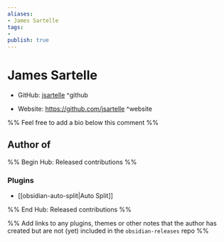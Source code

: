 ```yaml
---
aliases:
- James Sartelle
tags:
- 
publish: true
---
```


# James Sartelle

- GitHub: [jsartelle](https://github.com/jsartelle/) ^github
<!-- - Discord: `@` ^discord-->
- Website: <https://github.com/jsartelle> ^website
<!-- - [[Publish sites|Publish site]]: ^publish-->

%% Feel free to add a bio below this comment %%


## Author of

%% Begin Hub: Released contributions %%
### Plugins
- [[obsidian-auto-split|Auto Split]]

%% End Hub: Released contributions %%

%% Add links to any plugins, themes or other notes that the author has created but are not (yet) included in the `obsidian-releases` repo %%

<!--
### Unlisted plugins

- 
-->

<!--
### Others

- 
-->

<!--
## Sponsor this author

- [[GitHub sponsors]]: [Sponsor @jsartelle on GitHub Sponsors](https://github.com/sponsors/jsartelle) ^github-sponsor
- [[Buy me a coffee]]: ^buy-me-a-coffee
- [[PayPal]]: ^paypal
- [[Patreon]]: ^patreon

-->

<!--
## Follow this author

- [[YouTube Channels|On YouTube]]: ^youtube
- Twitter: ^twitter
- ...
-->